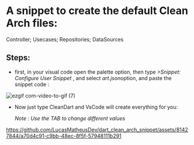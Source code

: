# A snippet to create the default Clean Arch files:
Controller;
Usecases;
Repositories;
DataSources


## Steps:
 - first, in your visual code open the palette option, then type *>Snippet: Configure User Snippet* , and select *art.json*option, and paste the snippet code :

![ezgif com-video-to-gif (7)](https://github.com/LucasMatheusDev/dart_clean_arch_snippet/assets/81427844/844b6482-d7d3-414e-a7f8-dee5aef90bd0)

- Now just type CleanDart and VsCode will create everything for you:

   *Note : Use the TAB to change different values*
   
   

https://github.com/LucasMatheusDev/dart_clean_arch_snippet/assets/81427844/a70d4c91-c9bb-48ec-8f5f-57948111b291

